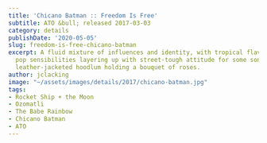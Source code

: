 ```yaml
---
title: 'Chicano Batman :: Freedom Is Free'
subtitle: ATO &bull; released 2017-03-03
category: details
publishDate: '2020-05-05'
slug: freedom-is-free-chicano-batman
excerpt: A fluid mixture of influences and identity, with tropical flavors and delicate
  pop sensibilities layering up with street-tough attitude for some songs, like a
  leather-jacketed hoodlum holding a bouquet of roses.
author: jclacking
image: "~/assets/images/details/2017/chicano-batman.jpg"
tags:
- Rocket Ship + the Moon
- Ozomatli
- The Babe Rainbow
- Chicano Batman
- ATO
---
```


